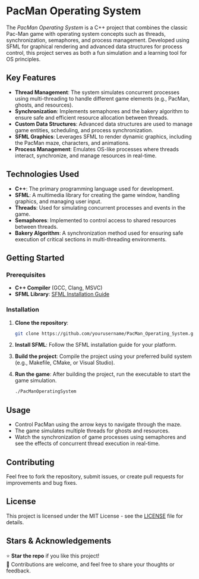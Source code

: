# PacMan Operating System

The *PacMan Operating System* is a C++ project that combines the classic Pac-Man game with operating system concepts such as threads, synchronization, semaphores, and process management. Developed using SFML for graphical rendering and advanced data structures for process control, this project serves as both a fun simulation and a learning tool for OS principles.


## Key Features
- **Thread Management**: The system simulates concurrent processes using multi-threading to handle different game elements (e.g., PacMan, ghosts, and resources).
- **Synchronization**: Implements semaphores and the bakery algorithm to ensure safe and efficient resource allocation between threads.
- **Custom Data Structures**: Advanced data structures are used to manage game entities, scheduling, and process synchronization.
- **SFML Graphics**: Leverages SFML to render dynamic graphics, including the PacMan maze, characters, and animations.
- **Process Management**: Emulates OS-like processes where threads interact, synchronize, and manage resources in real-time.

## Technologies Used
- **C++**: The primary programming language used for development.
- **SFML**: A multimedia library for creating the game window, handling graphics, and managing user input.
- **Threads**: Used for simulating concurrent processes and events in the game.
- **Semaphores**: Implemented to control access to shared resources between threads.
- **Bakery Algorithm**: A synchronization method used for ensuring safe execution of critical sections in multi-threading environments.

## Getting Started

### Prerequisites
- **C++ Compiler** (GCC, Clang, MSVC)
- **SFML Library**: [SFML Installation Guide](https://www.sfml-dev.org/download.php)

### Installation
1. **Clone the repository**:
    ```bash
    git clone https://github.com/yourusername/PacMan_Operating_System.git
    ```

2. **Install SFML**: Follow the SFML installation guide for your platform.

3. **Build the project**: Compile the project using your preferred build system (e.g., Makefile, CMake, or Visual Studio).

4. **Run the game**: After building the project, run the executable to start the game simulation.
    ```bash
    ./PacManOperatingSystem
    ```

## Usage
- Control PacMan using the arrow keys to navigate through the maze.
- The game simulates multiple threads for ghosts and resources.
- Watch the synchronization of game processes using semaphores and see the effects of concurrent thread execution in real-time.

## Contributing
Feel free to fork the repository, submit issues, or create pull requests for improvements and bug fixes.

## License
This project is licensed under the MIT License - see the [LICENSE](LICENSE) file for details.

## Stars & Acknowledgements
⭐ **Star the repo** if you like this project!  
🚀 Contributions are welcome, and feel free to share your thoughts or feedback.  

